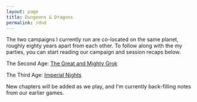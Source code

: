 ```yaml
---
layout: page
title: Dungeons & Dragons
permalink: /dnd
---
```


The two campaigns I currently run are co-located on the same planet, roughly eighty years apart from each other.
To follow along with the my parties, you can start reading our campaign and session recaps below.

The Second Age: [The Great and Mighty Grok](/dnd/the-great-and-mighty-grok)

The Third Age: [Imperial Nights](/dnd/imperial-nights)

New chapters will be added as we play, and I'm currently back-filling notes from our earlier games.
